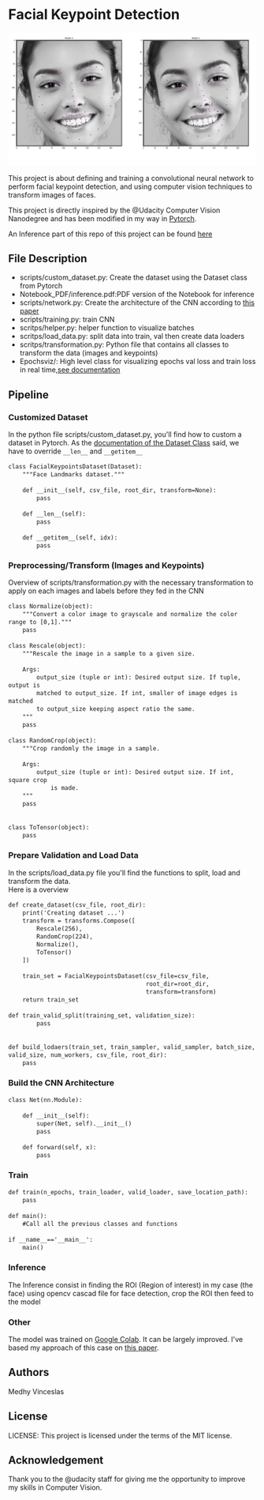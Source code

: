 # Facial Keypoint Detection

<img src="keypts.png">

This project is about defining and training a convolutional neural network to perform facial keypoint detection, and using computer vision techniques to transform images of faces.

This project is directly inspired by the @Udacity Computer Vision Nanodegree and has been modified in my way in <a href="https://pytorch.org/get-started/locally/">Pytorch</a>.

An Inference part of this repo of this project can be found <a href="https://github.com/Mdhvince/Real_Time_Facial_Kpts_Inference">here</a> 

## File Description
- scripts/custom_dataset.py: Create the dataset using the Dataset class from Pytorch
- Notebook_PDF/inference.pdf:PDF version of the Notebook for inference
- scripts/network.py: Create the architecture of the CNN according to <a href="https://arxiv.org/pdf/1710.00977.pdf">this paper</a>
- scripts/training.py: train CNN
- scritps/helper.py: helper function to visualize batches
- scritps/load_data.py: split data into train, val then create data loaders
- scritps/transformation.py: Python file that contains all classes to transform the data (images and keypoints)
- Epochsviz/: High level class for visualizing epochs val loss and train loss in real time,<a href="https://github.com/Mdhvince/Epochsviz">see documentation</a>

## Pipeline

### Customized Dataset
In the python file scripts/custom_dataset.py, you'll find how to custom a dataset in Pytorch. As the <a href="https://pytorch.org/docs/stable/_modules/torch/utils/data/dataset.html">documentation of the Dataset Class</a> said, we have to override `__len__` and `__getitem__`  
```
class FacialKeypointsDataset(Dataset):
    """Face Landmarks dataset."""

    def __init__(self, csv_file, root_dir, transform=None):
        pass

    def __len__(self):
        pass

    def __getitem__(self, idx):
        pass
```

### Preprocessing/Transform (Images and Keypoints)
Overview of scripts/transformation.py with the necessary transformation to apply on each images and labels before they fed in the CNN
```
class Normalize(object):
    """Convert a color image to grayscale and normalize the color range to [0,1]."""        
    pass

class Rescale(object):
    """Rescale the image in a sample to a given size.  

    Args:  
        output_size (tuple or int): Desired output size. If tuple, output is  
        matched to output_size. If int, smaller of image edges is matched  
        to output_size keeping aspect ratio the same.  
    """
    pass  

class RandomCrop(object):
    """Crop randomly the image in a sample.

    Args:
        output_size (tuple or int): Desired output size. If int, square crop
            is made.
    """
    pass


class ToTensor(object):
    pass

```

### Prepare Validation and Load Data
In the scripts/load_data.py file you'll find the functions to split, load and transform the data.  
Here is a overview
```
def create_dataset(csv_file, root_dir):
    print('Creating dataset ...')
    transform = transforms.Compose([
        Rescale(256),
        RandomCrop(224),
        Normalize(),
        ToTensor()
    ])
    
    train_set = FacialKeypointsDataset(csv_file=csv_file,
                                       root_dir=root_dir,
                                       transform=transform)
    return train_set

def train_valid_split(training_set, validation_size):
        pass
      

def build_lodaers(train_set, train_sampler, valid_sampler, batch_size, valid_size, num_workers, csv_file, root_dir):
    pass
```

### Build the CNN Architecture
```
class Net(nn.Module):

    def __init__(self):
        super(Net, self).__init__() 
        pass 
        
    def forward(self, x):
        pass
```

### Train
```
def train(n_epochs, train_loader, valid_loader, save_location_path):
    pass

def main():
    #Call all the previous classes and functions
    
if __name__=='__main__':
    main()
```

### Inference
The Inference consist in finding the ROI (Region of interest) in my case (the face) using opencv cascad file for face detection, crop the ROI then feed to the model

### Other
The model was trained on <a href="https://colab.research.google.com/notebooks/welcome.ipynb#recent=true">Google Colab</a>. It can be largely improved. I've based my approach of this case on <a href="https://arxiv.org/pdf/1710.00977.pdf">this paper</a>. 

## Authors
Medhy Vinceslas

## License
LICENSE: This project is licensed under the terms of the MIT license.

## Acknowledgement
Thank you to the @udacity staff for giving me the opportunity to improve my skills in Computer Vision.
